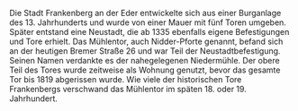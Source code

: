 Die Stadt Frankenberg an der Eder entwickelte sich aus einer Burganlage des 13. Jahrhunderts und wurde von einer Mauer mit fünf Toren umgeben. Später entstand eine Neustadt, die ab 1335 ebenfalls eigene Befestigungen und Tore erhielt. Das Mühlentor, auch Nidder-Pforte genannt, befand sich an der heutigen Bremer Straße 26 und war Teil der Neustadtbefestigung. Seinen Namen verdankte es der nahegelegenen Niedermühle. Der obere Teil des Tores wurde zeitweise als Wohnung genutzt, bevor das gesamte Tor bis 1819 abgerissen wurde. Wie viele der historischen Tore Frankenbergs verschwand das Mühlentor im späten 18. oder 19. Jahrhundert.